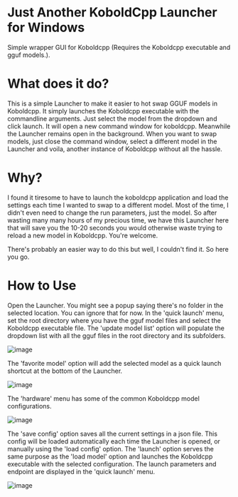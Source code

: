 # Just Another KoboldCpp Launcher for Windows
Simple wrapper GUI for Koboldcpp (Requires the Koboldcpp executable and gguf models.).

# What does it do?
This is a simple Launcher to make it easier to hot swap GGUF models in Koboldcpp. It simply launches the Koboldcpp executable with the commandline arguments. Just select the model from the dropdown and click launch. It will open a new command window for koboldcpp. Meanwhile the Launcher remains open in the background. When you want to swap models, just close the command window, select a different model in the Launcher and voila, another instance of Koboldcpp without all the hassle.

# Why?
I found it tiresome to have to launch the koboldcpp application and load the settings each time I wanted to swap to a different model. Most of the time, I didn't even need to change the run parameters, just the model. So after wasting many many hours of my precious time, we have this Launcher here that will save you the 10-20 seconds you would otherwise waste trying to reload a new model in Koboldcpp. You're welcome.

There's probably an easier way to do this but well, I couldn't find it. So here you go.

# How to Use
Open the Launcher. You might see a popup saying there's no folder in the selected location. You can ignore that for now. In the 'quick launch' menu, set the root directory where you have the gguf model files and select the Koboldcpp executable file. 
The 'update model list' option will populate the dropdown list with all the gguf files in the root directory and its subfolders.

![image](https://github.com/Daniel-Dan-Espinoza/Koboldcpp_Launcher/assets/92890439/561812c7-d5c8-4f98-b0df-122215af04f5)

The 'favorite model' option will add the selected model as a quick launch shortcut at the bottom of the Launcher.

![image](https://github.com/Daniel-Dan-Espinoza/Koboldcpp_Launcher/assets/92890439/6bb99bff-abe8-4cd9-bc79-aa6719145264)

The 'hardware' menu has some of the common Koboldcpp model configurations. 

![image](https://github.com/Daniel-Dan-Espinoza/Koboldcpp_Launcher/assets/92890439/cac8ce79-ca77-4148-86e9-f34d528318ed)

The 'save config' option saves all the current settings in a json file. This config will be loaded automatically each time the Launcher is opened, or manually using the 'load config' option. The 'launch' option serves the same purpose as the 'load model' option and launches the Koboldcpp executable with the selected configuration. The launch parameters and endpoint are displayed in the 'quick launch' menu.

![image](https://github.com/Daniel-Dan-Espinoza/Just_Another_KoboldCpp_Launcher/assets/92890439/cc0714da-a922-4013-9d60-9b1b91f21272)

